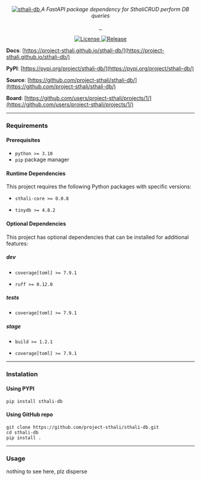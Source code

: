 <p align="center">
    <a href="https://project-sthali.github.io/sthali-db/images/sthali-db.svg">
        <img src="https://project-sthali.github.io/sthali-db/images/sthali-db.svg" alt="sthali-db">
    </a>
    <em>A FastAPI package dependency for SthaliCRUD perform DB queries</em>
</p>
<p align="center">
    <a href="https://github.com/project-sthali/sthali-db/actions/workflows/tests.yml" target="_blank">
        <img src="https://github.com/project-sthali/sthali-db/actions/workflows/tests.yml/badge.svg" alt="">
    </a>
    <a href="https://github.com/project-sthali/sthali-db/actions/workflows/deploy.yml" target="_blank">
        <img src="https://github.com/project-sthali/sthali-db/actions/workflows/deploy.yml/badge.svg" alt="">
    </a>
    <a href="https://github.com/project-sthali/sthali-db/actions/workflows/docs.yml" target="_blank">
        <img src="https://github.com/project-sthali/sthali-db/actions/workflows/docs.yml/badge.svg?branch=development" alt="">
    </a>
</p>

<p align="center">
    <a href="https://project-sthali.github.io/sthali-db/license/" target="_blank">
        <img alt="License" src="https://img.shields.io/github/license/project-sthali/sthali-db">
    </a>
    <a href="https://github.com/project-sthali/sthali-db/releases" target="_blank">
        <img alt="Release" src="https://img.shields.io/github/v/release/project-sthali/sthali-db">
    </a>
</p>

**Docs**: [https://project-sthali.github.io/sthali-db/](https://project-sthali.github.io/sthali-db/)

**PyPI**: [https://pypi.org/project/sthali-db/](https://pypi.org/project/sthali-db/)

**Source**: [https://github.com/project-sthali/sthali-db/](https://github.com/project-sthali/sthali-db/)

**Board**: [https://github.com/users/project-sthali/projects/1/](https://github.com/users/project-sthali/projects/1/)

---

### Requirements

#### Prerequisites
- `python >= 3.10`
- `pip` package manager

#### Runtime Dependencies
This project requires the following Python packages with specific versions:

- `sthali-core >= 0.0.8`

- `tinydb >= 4.8.2`



#### Optional Dependencies
This project has optional dependencies that can be installed for additional features:

##### dev

- `coverage[toml] >= 7.9.1`

- `ruff >= 0.12.0`


##### tests

- `coverage[toml] >= 7.9.1`


##### stage

- `build >= 1.2.1`

- `coverage[toml] >= 7.9.1`




---

### Instalation

#### Using PYPI

```
pip install sthali-db
```

#### Using GitHub repo

```
git clone https://github.com/project-sthali/sthali-db.git
cd sthali-db
pip install .
```

---

### Usage

nothing to see here, plz disperse
